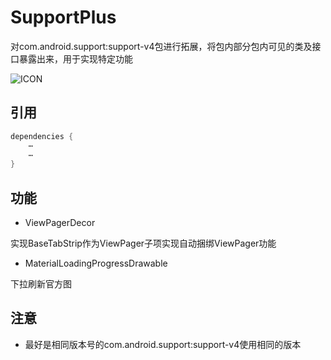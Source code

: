 # SupportPlus
对com.android.support:support-v4包进行拓展，将包内部分包内可见的类及接口暴露出来，用于实现特定功能
  
![ICON](https://github.com/AlexMofer/ProjectX/blob/master/supportplus/icon.png)
## 引用
```java
dependencies {
    ⋯
    ⋯
}
```
## 功能
- ViewPagerDecor

实现BaseTabStrip作为ViewPager子项实现自动捆绑ViewPager功能

- MaterialLoadingProgressDrawable

下拉刷新官方图
## 注意
- 最好是相同版本号的com.android.support:support-v4使用相同的版本